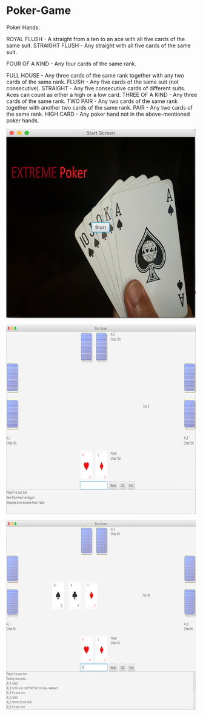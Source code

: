 # Poker-Game

Poker Hands:

ROYAL FLUSH - A straight from a ten to an ace with all five cards of the same suit.
STRAIGHT FLUSH - Any straight with all five cards of the same suit.

FOUR OF A KIND - Any four cards of the same rank.

FULL HOUSE - Any three cards of the same rank together with any two cards of the same rank.
FLUSH - Any five cards of the same suit (not consecutive).
STRAIGHT - Any five consecutive cards of different suits. Aces can count as either a high or a low card.
THREE OF A KIND - Any three cards of the same rank.
TWO PAIR - Any two cards of the same rank together with another two cards of the same rank.
PAIR - Any two cards of the same rank.
HIGH CARD - Any poker hand not in the above-mentioned poker hands.


![alt text](https://github.com/Yizra/Poker-Game/blob/master/TitlePage.png)

![alt text](https://github.com/Yizra/Poker-Game/blob/master/GameStart.png)

![alt text](https://github.com/Yizra/Poker-Game/blob/master/GamePlay.png)
